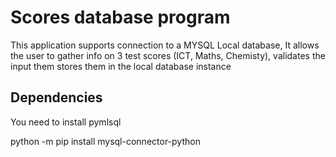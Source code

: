# Scores database program

This application supports connection to a MYSQL Local database,
It allows the user to gather info on 3 test scores (ICT, Maths, Chemisty),
validates the input them stores them in the local database instance


## Dependencies

You need to install pymlsql

python -m pip install mysql-connector-python